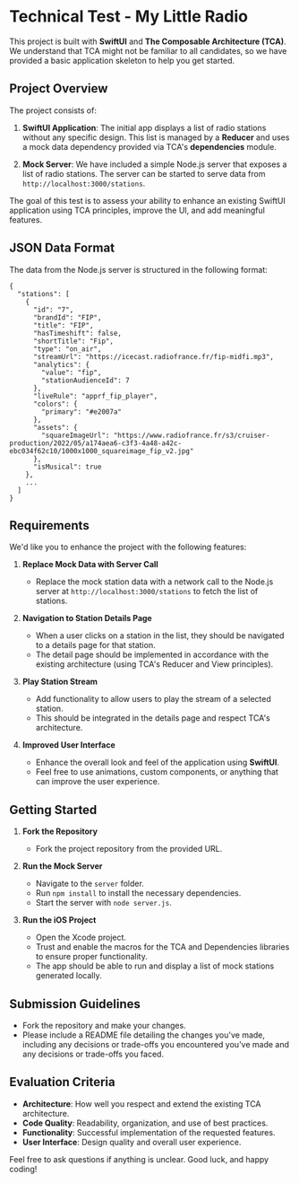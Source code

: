 # Technical Test - My Little Radio

&#x20;This project is built with **SwiftUI** and **The Composable Architecture (TCA)**. We understand that TCA might not be familiar to all candidates, so we have provided a basic application skeleton to help you get started.

## Project Overview

The project consists of:

1. **SwiftUI Application**: The initial app displays a list of radio stations without any specific design. This list is managed by a **Reducer** and uses a mock data dependency provided via TCA's **dependencies** module.

2. **Mock Server**: We have included a simple Node.js server that exposes a list of radio stations. The server can be started to serve data from `http://localhost:3000/stations`.

The goal of this test is to assess your ability to enhance an existing SwiftUI application using TCA principles, improve the UI, and add meaningful features.

## JSON Data Format

The data from the Node.js server is structured in the following format:

```
{
  "stations": [
    {
      "id": "7",
      "brandId": "FIP",
      "title": "FIP",
      "hasTimeshift": false,
      "shortTitle": "Fip",
      "type": "on_air",
      "streamUrl": "https://icecast.radiofrance.fr/fip-midfi.mp3",
      "analytics": {
        "value": "fip",
        "stationAudienceId": 7
      },
      "liveRule": "apprf_fip_player",
      "colors": {
        "primary": "#e2007a"
      },
      "assets": {
        "squareImageUrl": "https://www.radiofrance.fr/s3/cruiser-production/2022/05/a174aea6-c3f3-4a48-a42c-ebc034f62c10/1000x1000_squareimage_fip_v2.jpg"
      },
      "isMusical": true
    },
    ...
  ]
}
```

## Requirements

We'd like you to enhance the project with the following features:

1. **Replace Mock Data with Server Call**

   - Replace the mock station data with a network call to the Node.js server at `http://localhost:3000/stations` to fetch the list of stations.

2. **Navigation to Station Details Page**

   - When a user clicks on a station in the list, they should be navigated to a details page for that station.
   - The detail page should be implemented in accordance with the existing architecture (using TCA's Reducer and View principles).

3. **Play Station Stream**

   - Add functionality to allow users to play the stream of a selected station.
   - This should be integrated in the details page and respect TCA's architecture.

4. **Improved User Interface**

   - Enhance the overall look and feel of the application using **SwiftUI**.
   - Feel free to use animations, custom components, or anything that can improve the user experience.

## Getting Started

1. **Fork the Repository**

   - Fork the project repository from the provided URL.

2. **Run the Mock Server**

   - Navigate to the `server` folder.
   - Run `npm install` to install the necessary dependencies.
   - Start the server with `node server.js`.

3. **Run the iOS Project**

   - Open the Xcode project.
   - Trust and enable the macros for the TCA and Dependencies libraries to ensure proper functionality.
   - The app should be able to run and display a list of mock stations generated locally.

## Submission Guidelines

- Fork the repository and make your changes.
- Please include a README file detailing the changes you've made, including any decisions or trade-offs you encountered you've made and any decisions or trade-offs you faced.

## Evaluation Criteria

- **Architecture**: How well you respect and extend the existing TCA architecture.
- **Code Quality**: Readability, organization, and use of best practices.
- **Functionality**: Successful implementation of the requested features.
- **User Interface**: Design quality and overall user experience.

Feel free to ask questions if anything is unclear. Good luck, and happy coding!
